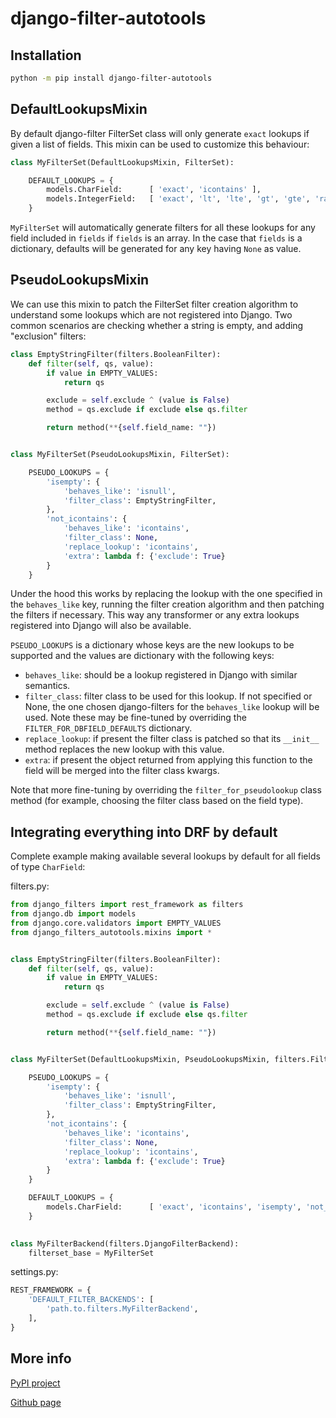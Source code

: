 # django-filter-autotools

## Installation

```bash
python -m pip install django-filter-autotools
```

## DefaultLookupsMixin

By default django-filter FilterSet class will only generate `exact` lookups if given a list of fields. This mixin can be used to customize this behaviour:
```python
class MyFilterSet(DefaultLookupsMixin, FilterSet):

    DEFAULT_LOOKUPS = {
        models.CharField:      [ 'exact', 'icontains' ],
        models.IntegerField:   [ 'exact', 'lt', 'lte', 'gt', 'gte', 'range' ]
    }
```

`MyFilterSet` will automatically generate filters for all these lookups for any field included in `fields` if `fields` is an array. In the case that `fields` is a dictionary, defaults will be generated for any key having `None` as value.


## PseudoLookupsMixin

We can use this mixin to patch the FilterSet filter creation algorithm to understand some lookups which are not registered into Django. Two common scenarios are checking whether a string is empty, and adding "exclusion" filters:

```python
class EmptyStringFilter(filters.BooleanFilter):
    def filter(self, qs, value):
        if value in EMPTY_VALUES:
            return qs

        exclude = self.exclude ^ (value is False)
        method = qs.exclude if exclude else qs.filter

        return method(**{self.field_name: ""})


class MyFilterSet(PseudoLookupsMixin, FilterSet):

    PSEUDO_LOOKUPS = { 
        'isempty': {
            'behaves_like': 'isnull',
            'filter_class': EmptyStringFilter,
        },
        'not_icontains': {
            'behaves_like': 'icontains',
            'filter_class': None,
            'replace_lookup': 'icontains',
            'extra': lambda f: {'exclude': True}
        }
    }
```

Under the hood this works by replacing the lookup with the one specified in the `behaves_like` key, running the filter creation algorithm and then patching the filters if necessary. This way any transformer or any extra lookups registered into Django will also be available.

`PSEUDO_LOOKUPS` is a dictionary whose keys are the new lookups to be supported and the values are dictionary with the following keys:

* `behaves_like`: should be a lookup registered in Django with similar semantics.
* `filter_class`: filter class to be used for this lookup. If not specified or None, the one chosen django-filters for the `behaves_like` lookup will be used. Note these may be fine-tuned by overriding the `FILTER_FOR_DBFIELD_DEFAULTS` dictionary.
* `replace_lookup`: if present the filter class is patched so that its `__init__` method replaces the new lookup with this value.
* `extra`: if present the object returned from applying this function to the field will be merged into the filter class kwargs.

Note that more fine-tuning by overriding the `filter_for_pseudolookup` class method (for example, choosing the filter class based on the field type).


## Integrating everything into DRF by default

Complete example making available several lookups by default for all fields of type `CharField`:

filters.py:
```python
from django_filters import rest_framework as filters
from django.db import models
from django.core.validators import EMPTY_VALUES
from django_filters_autotools.mixins import *


class EmptyStringFilter(filters.BooleanFilter):
    def filter(self, qs, value):
        if value in EMPTY_VALUES:
            return qs

        exclude = self.exclude ^ (value is False)
        method = qs.exclude if exclude else qs.filter

        return method(**{self.field_name: ""})


class MyFilterSet(DefaultLookupsMixin, PseudoLookupsMixin, filters.FilterSet):

    PSEUDO_LOOKUPS = { 
        'isempty': {
            'behaves_like': 'isnull',
            'filter_class': EmptyStringFilter,
        },
        'not_icontains': {
            'behaves_like': 'icontains',
            'filter_class': None,
            'replace_lookup': 'icontains',
            'extra': lambda f: {'exclude': True}
        }
    }

    DEFAULT_LOOKUPS = {
        models.CharField:      [ 'exact', 'icontains', 'isempty', 'not_icontains' ],
    }

    
class MyFilterBackend(filters.DjangoFilterBackend):
    filterset_base = MyFilterSet
```

settings.py:
```python
REST_FRAMEWORK = {
    'DEFAULT_FILTER_BACKENDS': [
        'path.to.filters.MyFilterBackend',
    ],
}
```

## More info

[PyPI project](https://pypi.org/project/django-filter-autotools/)

[Github page](https://github.com/WhiteSage/django-filter-autotools)